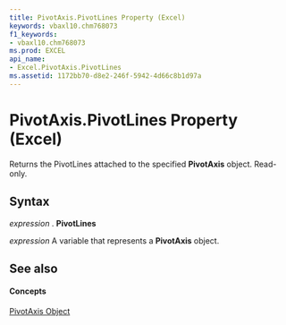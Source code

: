 ```yaml
---
title: PivotAxis.PivotLines Property (Excel)
keywords: vbaxl10.chm768073
f1_keywords:
- vbaxl10.chm768073
ms.prod: EXCEL
api_name:
- Excel.PivotAxis.PivotLines
ms.assetid: 1172bb70-d8e2-246f-5942-4d66c8b1d97a
---
```



# PivotAxis.PivotLines Property (Excel)

Returns the PivotLines attached to the specified  **PivotAxis** object. Read-only.


## Syntax

 _expression_ . **PivotLines**

 _expression_ A variable that represents a **PivotAxis** object.


## See also


#### Concepts


[PivotAxis Object](pivotaxis-object-excel.md)

